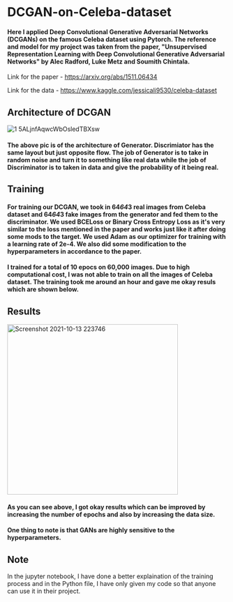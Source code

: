 # DCGAN-on-Celeba-dataset
#### Here I applied Deep Convolutional Generative Adversarial Networks (DCGANs) on the famous Celeba dataset using Pytorch. The reference and model for my project was taken from the paper, "Unsupervised Representation Learning with Deep Convolutional Generative Adversarial Networks" by Alec Radford, Luke Metz and Soumith Chintala. 
Link for the paper - https://arxiv.org/abs/1511.06434

Link for the data - https://www.kaggle.com/jessicali9530/celeba-dataset

## Architecture of DCGAN

![1 5ALjnfAqwcWbOsledTBXsw](https://user-images.githubusercontent.com/27720480/137178394-2db779f7-919e-4927-a249-7ee4cba07a25.png)
#### The above pic is of the architecture of Generator. Discrimiator has the same layout but just opposite flow. The job of Generator is to take in random noise and turn it to something like real data while the job of Discriminator is to taken in data and give the probability of it being real. 

## Training 
#### For training our DCGAN, we took in 64*64*3 real images from Celeba dataset and 64*64*3 fake images from the generator and fed them to the discriminator. We used BCELoss or Binary Cross Entropy Loss as it's very similar to the loss mentioned in the paper and works just like it after doing some mods to the target. We used Adam as our optimizer for training with a learning rate of 2e-4. We also did some modification to the hyperparameters in accordance to the paper. 

#### I trained for a total of 10 epocs on 60,000 images. Due to high computational cost, I was not able to train on all the images of Celeba dataset. The training took me around an hour and gave me okay resuls which are shown below. 

## Results
<img width="391" alt="Screenshot 2021-10-13 223746" src="https://user-images.githubusercontent.com/27720480/137180512-f7871f8a-6fa6-4fbe-83df-219ae68da687.png">

#### As you can see above, I got okay results which can be improved by increasing the number of epochs and also by increasing the data size. 
#### One thing to note is that GANs are highly sensitive to the hyperparameters. 


## Note
 In the jupyter notebook, I have done a better explaination of the training process and in the Python file, I have only given my code so that anyone can use it in their project.

